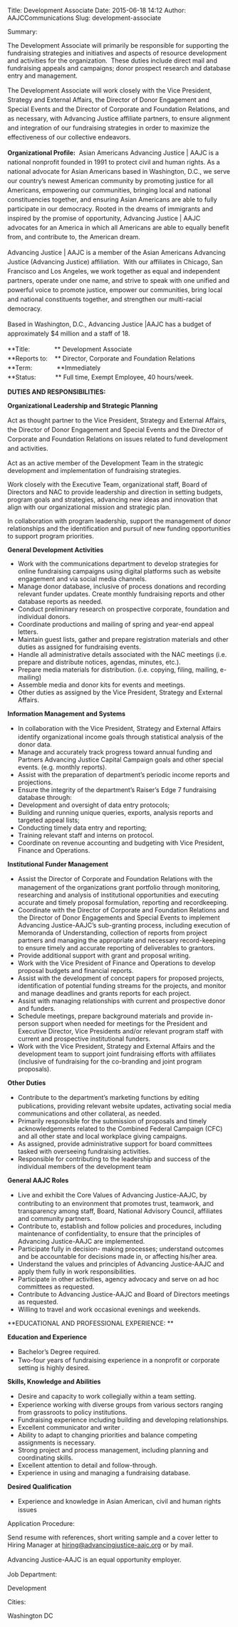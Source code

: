 Title: Development Associate
Date: 2015-06-18 14:12
Author: AAJCCommunications
Slug: development-associate

<div
class="field field-name-field-summary field-type-text-with-summary field-label-inline clearfix">

<div class="field-label">

Summary: 

</div>

<div class="field-items">

<div class="field-item even">

The Development Associate will primarily be responsible for supporting
the fundraising strategies and initiatives and aspects of resource
development and activities for the organization.  These duties include
direct mail and fundraising appeals and campaigns; donor prospect
research and database entry and management.  

</p>

<span style="line-height: 1.5em;">The Development Associate will work
closely with the Vice President, Strategy and External Affairs, the
Director of Donor Engagement and Special Events and the Director of
Corporate and Foundation Relations, and as necessary, with Advancing
Justice affiliate partners, to ensure alignment and integration of our
fundraising strategies in order to maximize the effectiveness of our
collective endeavors. </span>

</p>
<p>

</div>

</div>

</div>

<div
class="field field-name-body field-type-text-with-summary field-label-hidden">

<div class="field-items">

<div class="field-item even">

**Organizational Profile:**<span style="line-height: 1.5em;">  Asian
Americans Advancing Justice | AAJC is a national nonprofit founded in
1991 to protect civil and human rights. As a national advocate for Asian
Americans based in Washington, D.C., we serve our country’s newest
American community by promoting justice for all Americans, empowering
our communities, bringing local and national constituencies together,
and ensuring Asian Americans are able to fully participate in our
democracy. Rooted in the dreams of immigrants and inspired by the
promise of opportunity, Advancing Justice | AAJC advocates for an
America in which all Americans are able to equally benefit from, and
contribute to, the American dream.</span>

</p>

<span style="line-height: 1.5em;">Advancing Justice | AAJC is a member
of the Asian Americans Advancing Justice (Advancing Justice)
affiliation.  With our affiliates in Chicago, San Francisco and Los
Angeles, we work together as equal and independent partners, operate
under one name, and strive to speak with one unified and powerful voice
to promote justice, empower our communities, bring local and national
constituents together, and strengthen our multi-racial democracy.
 </span>

</p>

<span style="line-height: 1.5em;">Based in Washington, D.C., Advancing
Justice |AAJC has a budget of approximately \$4 million and a staff of
18.</span>

</p>

**Title:              ** <span style="line-height: 1.5em;">Development
Associate</span>  
**Reports to:    ** <span style="line-height: 1.5em;">Director,
Corporate and Foundation Relations</span>  
**Term:              **<span
style="line-height: 1.5em;">Immediately</span>  
**Status:           ** <span style="line-height: 1.5em;">Full time,
Exempt Employee, 40 hours/week. </span>

</p>

**DUTIES AND RESPONSIBILITIES:**

</p>

**Organizational Leadership and Strategic Planning**

</p>

<span style="line-height: 1.5em;">Act as thought partner to the Vice
President, Strategy and External Affairs, the Director of Donor
Engagement and Special Events and the Director of Corporate and
Foundation Relations on issues related to fund development and
activities.</span>

</p>

Act as an active member of the Development Team in the strategic
development and implementation of fundraising strategies.

</p>

Work closely with the Executive Team, organizational staff, Board of
Directors and NAC to provide leadership and direction in setting
budgets, program goals and strategies, advancing new ideas and
innovation that align with our organizational mission and strategic
plan.

</p>

In collaboration with program leadership, support the management of
donor relationships and the identification and pursuit of new funding
opportunities to support program priorities.  
  
**General Development Activities**

</p>

-   Work with the communications department to develop strategies for
    online fundraising campaigns using digital platforms such as website
    engagement and via social media channels.
-   Manage donor database, inclusive of process donations and recording
    relevant funder updates. Create monthly fundraising reports and
    other database reports as needed.
-   Conduct preliminary research on prospective corporate, foundation
    and individual donors.
-   Coordinate productions and mailing of spring and year-end appeal
    letters.
-   Maintain guest lists, gather and prepare registration materials and
    other duties as assigned for fundraising events.
-   Handle all administrative details associated with the NAC meetings
    (i.e. prepare and distribute notices, agendas, minutes, etc.).
-   Prepare media materials for distribution. (i.e. copying, filing,
    mailing, e-mailing)
-   Assemble media and donor kits for events and meetings.
-   Other duties as assigned by the Vice President, Strategy and
    External Affairs. 

**Information Management and Systems**

</p>

-   <span style="line-height: 1.5em;">In collaboration with the Vice
    President, Strategy and External Affairs identify organizational
    income goals through statistical analysis of the donor data.</span>
-   Manage and accurately track progress toward annual funding and
    Partners Advancing Justice Capital Campaign goals and other special
    events. (e.g. monthly reports).
-   Assist with the preparation of department’s periodic income reports
    and projections.
-   Ensure the integrity of the department’s Raiser’s Edge 7 fundraising
    database through:
-   Development and oversight of data entry protocols;
-   Building and running unique queries, exports, analysis reports and
    targeted appeal lists;
-   Conducting timely data entry and reporting;
-   Training relevant staff and interns on protocol.
-   Coordinate on revenue accounting and budgeting with Vice President,
    Finance and Operations.

**Institutional Funder Management**

</p>

-   <span style="line-height: 1.5em;">Assist the Director of Corporate
    and Foundation Relations with the management of the organizations
    grant portfolio through monitoring, researching and analysis of
    institutional opportunities and executing accurate and timely
    proposal formulation, reporting and recordkeeping.</span>
-   Coordinate with the Director of Corporate and Foundation Relations
    and the Director of Donor Engagements and Special Events to
    implement Advancing Justice-AAJC’s sub-granting process, including
    execution of Memoranda of Understanding, collection of reports from
    project partners and managing the appropriate and necessary
    record-keeping to ensure timely and accurate reporting of
    deliverables to grantors.
-   Provide additional support with grant and proposal writing.
-   Work with the Vice President of Finance and Operations to develop
    proposal budgets and financial reports.
-   Assist with the development of concept papers for proposed projects,
    identification of potential funding streams for the projects, and
    monitor and manage deadlines and grants reports for each project.
-   Assist with managing relationships with current and prospective
    donor and funders.
-   Schedule meetings, prepare background materials and provide
    in-person support when needed for meetings for the President and
    Executive Director, Vice Presidents and/or relevant program staff
    with current and prospective institutional funders.
-   Work with the Vice President, Strategy and External Affairs and the
    development team to support joint fundraising efforts with
    affiliates (inclusive of fundraising for the co-branding and joint
    program proposals).

**Other Duties**

</p>

-   <span style="line-height: 1.5em;">Contribute to the department’s
    marketing functions by editing publications, providing relevant
    website updates, activating social media communications and other
    collateral, as needed.</span>
-   Primarily responsible for the submission of proposals and timely
    acknowledgements related to the Combined Federal Campaign (CFC) and
    all other state and local workplace giving campaigns.
-   As assigned, provide administrative support for board committees
    tasked with overseeing fundraising activities.
-   Responsible for contributing to the leadership and success of the
    individual members of the development team

  
**General AAJC Roles**

</p>

-   <span style="line-height: 1.5em;">Live and exhibit the Core Values
    of Advancing Justice-AAJC, by contributing to an environment that
    promotes trust, teamwork, and transparency among staff, Board,
    National Advisory Council, affiliates and community partners.</span>
-   Contribute to, establish and follow policies and procedures,
    including maintenance of confidentiality, to ensure that the
    principles of Advancing Justice-AAJC are implemented.
-   Participate fully in decision- making processes; understand outcomes
    and be accountable for decisions made in, or affecting his/her area.
-   Understand the values and principles of Advancing Justice-AAJC and
    apply them fully in work responsibilities.
-   Participate in other activities, agency advocacy and serve on ad hoc
    committees as requested.
-   Contribute to Advancing Justice-AAJC and Board of Directors meetings
    as requested.
-   Willing to travel and work occasional evenings and weekends.

**EDUCATIONAL AND PROFESSIONAL EXPERIENCE: **

</p>

**Education and Experience**

</p>

-   <span style="line-height: 1.5em;">Bachelor’s Degree required.</span>
-   Two-four years of fundraising experience in a nonprofit or corporate
    setting is highly desired.

**Skills, Knowledge and Abilities**

</p>

-   <span style="line-height: 1.5em;">Desire and capacity to work
    collegially within a team setting.</span>
-   Experience working with diverse groups from various sectors ranging
    from grassroots to policy institutions.
-   Fundraising experience including building and developing
    relationships.
-   Excellent communicator and writer .
-   Ability to adapt to changing priorities and balance competing
    assignments is necessary.
-   Strong project and process management, including planning and
    coordinating skills.
-   Excellent attention to detail and follow-through.
-   Experience in using and managing a fundraising database.

**Desired Qualification**

</p>

-   <span style="line-height: 1.5em;">Experience and knowledge in Asian
    American, civil and human rights issues</span>

</div>

</div>

</div>

<div
class="field field-name-field-application-procedure field-type-text-with-summary field-label-inline clearfix">

<div class="field-label">

Application Procedure: 

</div>

<div class="field-items">

<div class="field-item even">

Send resume with references, short writing sample and a cover letter to
Hiring Manager at <hiring@advancingjustice-aajc.org> or by mail.

</p>

<span style="line-height: 1.5em;">Advancing Justice-AAJC is an equal
opportunity employer.</span>

</p>
<p>

</div>

</div>

</div>

<div
class="field field-name-field-job-department field-type-taxonomy-term-reference field-label-above">

<div class="field-label">

Job Department: 

</div>

<div class="field-items">

<div class="field-item even">

Development

</div>

</div>

</div>

<div
class="field field-name-field-cities field-type-taxonomy-term-reference field-label-above">

<div class="field-label">

Cities: 

</div>

<div class="field-items">

<div class="field-item even">

Washington DC

</div>

</div>

</div>

</p>

